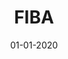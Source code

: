 ---
draft: false
layout: page
title: "FIBA"
date: 01-01-2020
type: main
categories: ["App"]
roles: ["Producer"]
external_url: ""
image: assets/credits/fiba-logo.png
excerpt_separator: <!--more-->
---